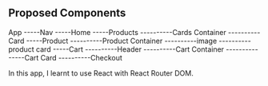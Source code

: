 ## Proposed Components

App
-----Nav
-----Home
-----Products
----------Cards Container
----------Card
-----Product
----------Product Container
----------image
----------product card
-----Cart
----------Header
----------Cart Container
---------------Cart Card
----------Checkout

In this app, I learnt to use React with React Router DOM.
